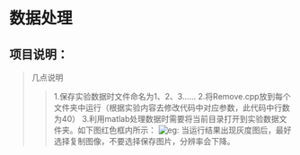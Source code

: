 # 数据处理
## 项目说明：
> 几点说明
>>1.保存实验数据时文件命名为1、2、3......
>>2.将Remove.cpp放到每个文件夹中运行（根据实验内容去修改代码中对应参数，此代码中行数为40）
>>3.利用matlab处理数据时需要将当前目录打开到实验数据文件夹。如下图红色框内所示：
![eg:](https://github.com/whitesunflower/DataProcessing.git/实例.PNG  )
>>当运行结果出现灰度图后，最好选择复制图像，不要选择保存图片，分辨率会下降。
